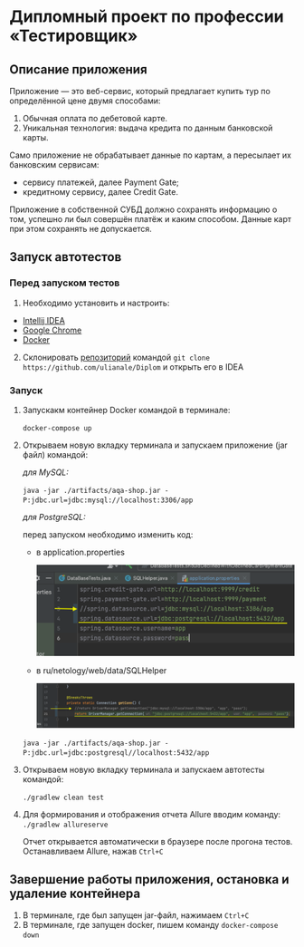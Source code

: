 # Дипломный проект по профессии «Тестировщик»

## Описание приложения
Приложение — это веб-сервис, который предлагает купить тур по определённой цене двумя способами:
1. Обычная оплата по дебетовой карте.
2. Уникальная технология: выдача кредита по данным банковской карты.

Само приложение не обрабатывает данные по картам, а пересылает их банковским сервисам:

* сервису платежей, далее Payment Gate;
* кредитному сервису, далее Credit Gate.

Приложение в собственной СУБД должно сохранять информацию о том, успешно ли был совершён платёж и каким способом. Данные карт при этом сохранять не допускается.

## Запуск автотестов
### Перед запуском тестов
1. Необходимо установить и настроить:
* [Intellij IDEA](https://www.jetbrains.com/ru-ru/idea/download/?section=windows#section=windows)
* [Google Chrome](https://www.google.ru/chrome/)
* [Docker](https://www.docker.com)

2. Склонировать [репозиторий](https://github.com/ulianale/Diplom) командой `git clone https://github.com/ulianale/Diplom`
и открыть его в IDEA

### Запуск
1. Запускакм контейнер Docker командой в терминале:

   `docker-compose up`
2. Открываем новую вкладку терминала и запускаем приложение (jar файл) командой:

   *для MySQL:*
   
   `java -jar ./artifacts/aqa-shop.jar -P:jdbc.url=jdbc:mysql://localhost:3306/app`

   *для PostgreSQL:*
    
    перед запуском необходимо изменить код:

    * в application.properties
   
      ![](./png/1.png)
    * в ru/netology/web/data/SQLHelper

      ![](./png/2.png)
   

   `java -jar ./artifacts/aqa-shop.jar -P:jdbc.url=jdbc:postgresql//localhost:5432/app`

4. Открываем новую вкладку терминала и запускаем автотесты командой:
   
   `./gradlew clean test`
5. Для формирования и отображения отчета Allure вводим команду:
   `./gradlew allureserve`
    
    Отчет открывается автоматически в браузере после прогона тестов. 
    Останавливаем Allure, нажав `Ctrl+C`

## Завершение работы приложения, остановка и удаление контейнера
1. В терминале, где был запущен jar-файл, нажимаем `Ctrl+C`
2. В терминале, где запущен docker, пишем команду `docker-compose down`
   
